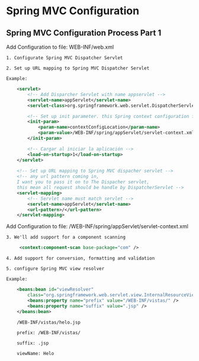 # Spring MVC Configuration

## Spring MVC Configuration Process Part 1

Add Configuration to file: WEB-INF/web.xml

    1. Configurate Spring MVC Dispatcher Servlet
    
    2. Set up URL mapping to Spring MVC Dispatcher Servlet
    
    Example:

```xml
    <servlet>
        <!-- Add Disparcher Servlet with name appservlet -->
        <servlet-name>appServlet</servlet-name>
        <servlet-class>org.springframework.web.servlet.DispatcherServlet</servlet-class>

        <!-- Set up init parameter. this Spring context configuration file is located -->
        <init-param>
            <param-name>contextConfigLocation</param-name>
            <param-value>/WEB-INF/spring/appServlet/servlet-context.xml</param-value>
        </init-param>

        <!-- Cargar al iniciar la aplicación -->
        <load-on-startup>1</load-on-startup>
    </servlet>
    
    <!-- Set up URL mapping to Spring MVC dispacher servlet -->
    <!-- any url pattern coming in,
    I want you to pass it on to The Dispacher servlet,
    this mean all request should be handle by DispatcherServlet -->
    <servlet-mapping>
        <!-- Servlet name must match servlet -->
        <servlet-name>appServlet</servlet-name>
        <url-pattern>/</url-pattern>
    </servlet-mapping>
```

Add Configuration to file: /WEB-INF/spring/appServlet/servlet-context.xml

    3. We'll add support for a component scanning
```xml
     <context:component-scan base-package="com" />
```
    4. Add support for conversion, formatting and validation
    
    5. configure Spring MVC view resolver
    
    Example:
    
```xml
    <beans:bean id="viewResolver"
        class="org.springframework.web.servlet.view.InternalResourceViewResolver">
        <beans:property name="prefix" value="/WEB-INF/vistas/" />
        <beans:property name="suffix" value=".jsp" />
    </beans:bean>
```
        /WEB-INF/vistas/helo.jsp
        
        prefix: /WEB-INF/vistas/
        
        suffix: .jsp
        
        viewName: Helo
